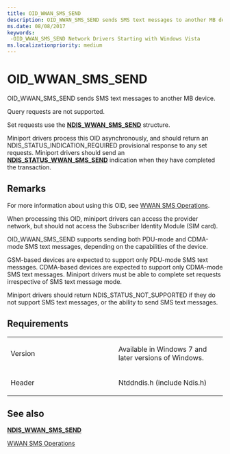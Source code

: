```yaml
---
title: OID_WWAN_SMS_SEND
description: OID_WWAN_SMS_SEND sends SMS text messages to another MB device.
ms.date: 08/08/2017
keywords: 
 -OID_WWAN_SMS_SEND Network Drivers Starting with Windows Vista
ms.localizationpriority: medium
---
```


# OID\_WWAN\_SMS\_SEND


OID\_WWAN\_SMS\_SEND sends SMS text messages to another MB device.

Query requests are not supported.

Set requests use the [**NDIS\_WWAN\_SMS\_SEND**](/windows-hardware/drivers/ddi/ndiswwan/ns-ndiswwan-_ndis_wwan_sms_send) structure.

Miniport drivers process this OID asynchronously, and should return an NDIS\_STATUS\_INDICATION\_REQUIRED provisional response to any set requests. Miniport drivers should send an [**NDIS\_STATUS\_WWAN\_SMS\_SEND**](ndis-status-wwan-sms-send.md) indication when they have completed the transaction.

Remarks
-------

For more information about using this OID, see [WWAN SMS Operations](./mb-sms-operations.md).

When processing this OID, miniport drivers can access the provider network, but should not access the Subscriber Identity Module (SIM card).

OID\_WWAN\_SMS\_SEND supports sending both PDU-mode and CDMA-mode SMS text messages, depending on the capabilities of the device.

GSM-based devices are expected to support only PDU-mode SMS text messages. CDMA-based devices are expected to support only CDMA-mode SMS text messages. Miniport drivers must be able to complete set requests irrespective of SMS text message mode.

Miniport drivers should return NDIS\_STATUS\_NOT\_SUPPORTED if they do not support SMS text messages, or the ability to send SMS text messages.

Requirements
------------

<table>
<colgroup>
<col width="50%" />
<col width="50%" />
</colgroup>
<tbody>
<tr class="odd">
<td><p>Version</p></td>
<td><p>Available in Windows 7 and later versions of Windows.</p></td>
</tr>
<tr class="even">
<td><p>Header</p></td>
<td>Ntddndis.h (include Ndis.h)</td>
</tr>
</tbody>
</table>

## See also


[**NDIS\_WWAN\_SMS\_SEND**](/windows-hardware/drivers/ddi/ndiswwan/ns-ndiswwan-_ndis_wwan_sms_send)

[WWAN SMS Operations](./mb-sms-operations.md)

 

